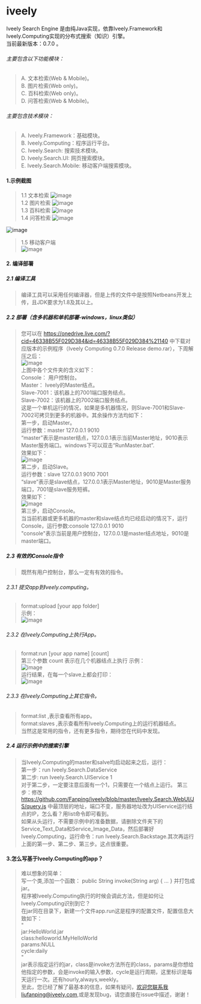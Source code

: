 iveely
==========


Iveely Search Engine 是由纯Java实现，依靠Iveely.Framework和Iveely.Computing实现的分布式搜索（知识）引擎。<br/>
当前最新版本：0.7.0 。<br/>
###### 主要包含以下功能模块：<br/>
> A. 文本检索(Web & Mobile)。<br/>
> B. 图片检索(Web only)。<br/>
> C. 百科检索(Web only)。<br/>
> D. 问答检索(Web & Mobile)。<br/>

###### 主要包含技术模块：<br/>
> A. Iveely.Framework：基础模块。<br/>
> B. Iveely.Computing：程序运行平台。<br/>
> C. Iveely.Search:    搜索技术模块。<br/>
> D. Iveely.Search.UI: 网页搜索模块。<br/>
> E. Iveely.Search.Mobile: 移动客户端搜索模块。<br/>

#### 1.示例截图  
> 1.1 文本检索
  ![image](http://www.iveely.com/0.7.0/wenben1.png) <br/>
> 1.2 图片检索
  ![image](http://www.iveely.com/0.7.0/image1.png) <br/>
> 1.3 百科检索
  ![image](http://www.iveely.com/0.7.0/baike1.png) <br/>
> 1.4 问答检索
  ![image](http://www.iveely.com/0.7.0/wenda1.png) <br/>
  
  ![image](http://www.iveely.com/0.7.0/wenda2png.png) <br/>
  
> 1.5 移动客户端 <br/>
  ![image](http://www.iveely.com/0.7.0/mobile.png) <br/>

#### 2. 编译部署  <br/>
##### 2.1 编译工具 <br/>
> 编译工具可以采用任何编译器，但是上传的文件中是按照Netbeans开发上传，且JDK要求为1.8及其以上。<br/>

##### 2.2 部署（含多机器和单机部署-windows，linux类似） <br/>
> 您可以在 https://onedrive.live.com/?cid=46338B55F029D384&id=46338B55F029D384%21140 中下载对应版本的示例程序（Iveely Computing 0.7.0 Release demo.rar），下周解压之后：<br/>
> ![image](http://www.iveely.com/0.7.0/001.png) <br/>
> 上图中各个文件夹的含义如下：<br/>
> Console：   用户控制台。<br/>
> Master：    Iveely的Master结点。<br/>
> Slave-7001：该机器上的7001端口服务结点。<br/>
> Slave-7002：该机器上的7002端口服务结点。<br/>
> 这是一个单机运行的情况，如果是多机器情况，则Slave-7001和Slave-7002可拷贝到更多的机器中。其余操作方法均如下：<br/>
> 第一步，启动Master。<br/>
>        运行参数：master 127.0.0.1 9010 <br/>
>         “master”表示是master结点，127.0.0.1表示当前Master地址，9010表示Master服务端口。windows下可以双击“RunMaster.bat”.<br />
>         效果如下：<br/>
>         ![image](http://www.iveely.com/0.7.0/002.png) <br/>
> 第二步，启动Slave。<br/>
>         运行参数：slave 127.0.0.1 9010 7001 <br/>
>         “slave”表示是slave结点，127.0.0.1表示Master地址，9010是Master服务端口，7001是slave服务短裤。<br/>
>         效果如下：<br/>
>         ![image](http://www.iveely.com/0.7.0/003.png) <br/>
> 第三步，启动Console。<br/>
>         当当前机器或更多机器的master和slave结点均已经启动的情况下，运行Console，运行参数:console 127.0.0.1 9010 <br/>
>         "console"表示当前是用户控制台，127.0.0.1是master结点地址，9010是master端口。<br/>
  
##### 2.3 有效的Console指令 <br/>
> 既然有用户控制台，那么一定有有效的指令。<br/>
###### 2.3.1 提交app到Iveely.computing。<br/>
> format:upload [your app folder]<br/>
> 示例：<br/>
> ![image](http://www.iveely.com/0.7.0/004.png) <br/>

###### 2.3.2 在Iveely.Computing上执行App。<br/>
> format:run [your app name] [count]<br/>
> 第三个参数 count 表示在几个机器结点上执行 示例：<br/>
> ![image](http://www.iveely.com/0.7.0/005.png) <br/>
> 运行结果，在每一个slave上都会打印： <br/>
> ![image](http://www.iveely.com/0.7.0/006.png) <br/>

###### 2.3.3 在Iveely.Computing上其它指令。<br/>
> format:list ,表示查看所有app。<br/>
> format:slaves ,表示查看所有Iveely.Computing上的运行机器结点。<br/>
> 当然这是常用的指令，还有更多指令，期待您在代码中发现。

##### 2.4 运行示例中的搜索引擎 <br/>
> 当Iveely.Computing的master和salve均启动起来之后，运行：<br/>
> 第一步：run Iveely.Search.DataService <br/>
> 第二步: run Iveely.Search.UIService 1 <br/>
> 对于第二步，一定要注意后面有一个1，只需要在一个结点上运行。
> 第三步：修改 https://github.com/Fanping/iveely/blob/master/Iveely.Search.WebUI/JS/query.js 中最顶层的地址，端口不变，服务器地址改为UIService运行结点的IP，怎么看？用list命令即可看到。<br/>
> 如果从头运行，不需要示例中的准备数据，请删除文件夹下的Service_Text_Data和Service_Image_Data，然后部署好Iveely.Computing，运行命令：run Iveely.Search.Backstage.其次再运行上面的第一步、第二步、第三步。这点很重要。

#### 3.怎么写基于Iveely.Computing的app？<br/>
> 难以想象的简单：<br/>
> 写一个类,添加一个函数：  public String invoke(String arg) { ... } 并打包成jar。<br/>
> 程序被Iveely.Computing执行的时候会调此方法，但是如何让Iveely.Computing识别到它？<br/>
> 在jar同在目录下，新建一个文件app.run这是程序的配置文件，配置信息大致如下：<br/>
> " <br/>
> jar:HelloWorld.jar <br/>
> class:helloworld.MyHelloWorld <br/>
> params:NULL <br/>
> cycle:daily <br/>
> " <br/>
> jar表示指定运行的jar，class是invoke方法所在的class，params是你想给他指定的参数，会是invoke的输入参数，cycle是运行周期，这里标识是每天运行一次。还有hourly,always,weekly。<br/>
> 至此，您已经了解了最基本的信息，如果有疑问，欢迎您联系我liufanping@iveely.com,或是发现bug，请您直接在issue中描述，谢谢！


